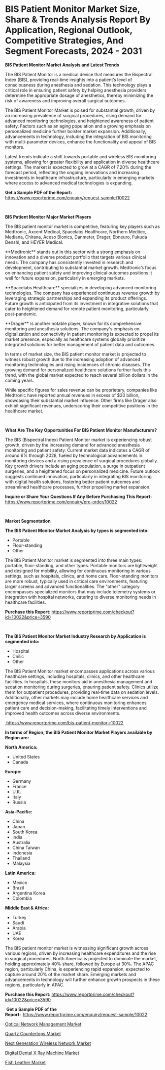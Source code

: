 <p><h1>BIS Patient Monitor Market Size, Share & Trends Analysis Report By Application, Regional Outlook, Competitive Strategies, And Segment Forecasts, 2024 - 2031</h1></p><p><strong>BIS Patient Monitor Market Analysis and Latest Trends</strong></p>
<p><p>The BIS Patient Monitor is a medical device that measures the Bispectral Index (BIS), providing real-time insights into a patient’s level of consciousness during anesthesia and sedation. This technology plays a critical role in ensuring patient safety by helping anesthesia providers determine the appropriate dosage of anesthetics, thereby minimizing the risk of awareness and improving overall surgical outcomes.</p><p>The BIS Patient Monitor Market is poised for substantial growth, driven by an increasing prevalence of surgical procedures, rising demand for advanced monitoring technologies, and heightened awareness of patient safety. Factors such as an aging population and a growing emphasis on personalized medicine further bolster market expansion. Additionally, advancements in technology, including the integration of BIS monitoring with multi-parameter devices, enhance the functionality and appeal of BIS monitors.</p><p>Latest trends indicate a shift towards portable and wireless BIS monitoring systems, allowing for greater flexibility and application in diverse healthcare settings. The market is expected to grow at a CAGR of 7.20% during the forecast period, reflecting the ongoing innovations and increasing investments in healthcare infrastructure, particularly in emerging markets where access to advanced medical technologies is expanding.</p></p>
<p><strong>Get a Sample PDF of the Report:&nbsp;</strong> <a href="https://www.reportprime.com/enquiry/request-sample/10022?utm_campaign=118&utm_medium=2&utm_source=Github&utm_content=ia&utm_term=10102024&utm_id=bis-patient-monitor">https://www.reportprime.com/enquiry/request-sample/10022</a></p>
<p>&nbsp;</p>
<p><strong>BIS Patient Monitor Major Market Players</strong></p>
<p><p>The BIS patient monitor market is competitive, featuring key players such as Medtronic, Axcent Medical, Spacelabs Healthcare, Northern Meditec, Mediana, Chirana, Aceso Bionics, Danmeter, Drager, Ebneuro, Fukuda Denshi, and HEYER Medical. </p><p>**Medtronic** stands out in this sector with a strong emphasis on innovation and a diverse product portfolio that targets various clinical needs. The company has consistently invested in research and development, contributing to substantial market growth. Medtronic’s focus on enhancing patient safety and improving clinical outcomes positions it well for future expansion, particularly in emerging markets.</p><p>**Spacelabs Healthcare** specializes in developing advanced monitoring technologies. The company has experienced continuous revenue growth by leveraging strategic partnerships and expanding its product offerings. Future growth is anticipated from its investment in integrative solutions that cater to heightened demand for remote patient monitoring, particularly post-pandemic.</p><p>**Drager** is another notable player, known for its comprehensive monitoring and anesthesia solutions. The company's emphasis on digitalization and connectivity in patient monitoring is expected to propel its market presence, especially as healthcare systems globally prioritize integrated solutions for better management of patient data and outcomes. </p><p>In terms of market size, the BIS patient monitor market is projected to witness robust growth due to the increasing adoption of advanced monitoring technologies and rising incidences of chronic diseases. The growing demand for personalized healthcare solutions further fuels this trend, with the global market expected to reach several billion dollars in the coming years.</p><p>While specific figures for sales revenue can be proprietary, companies like Medtronic have reported annual revenues in excess of $30 billion, showcasing their substantial market influence. Other firms like Drager also exhibit significant revenues, underscoring their competitive positions in the healthcare market.</p></p>
<p>&nbsp;</p>
<p><strong>What Are The Key Opportunities For BIS Patient Monitor Manufacturers?</strong></p>
<p><p>The BIS (Bispectral Index) Patient Monitor market is experiencing robust growth, driven by the increasing demand for advanced anesthesia monitoring and patient safety. Current market data indicates a CAGR of around 6% through 2028, fueled by technological advancements in monitoring devices and a rising prevalence of surgical procedures globally. Key growth drivers include an aging population, a surge in outpatient surgeries, and a heightened focus on personalized medicine. Future outlook suggests continued innovation, particularly in integrating BIS monitoring with digital health solutions, fostering better patient outcomes and streamlined healthcare processes, further propelling market expansion.</p></p>
<p><strong>Inquire or Share Your Questions If Any Before Purchasing This Report:</strong> <a href="https://www.reportprime.com/enquiry/pre-order/10022?utm_campaign=118&utm_medium=2&utm_source=Github&utm_content=ia&utm_term=10102024&utm_id=bis-patient-monitor">https://www.reportprime.com/enquiry/pre-order/10022</a></p>
<p>&nbsp;</p>
<p><strong>Market Segmentation</strong></p>
<p><strong>The BIS Patient Monitor Market Analysis by types is segmented into:</strong></p>
<p><ul><li>Portable</li><li>Floor-standing</li><li>Other</li></ul></p>
<p><p>The BIS Patient Monitor market is segmented into three main types: portable, floor-standing, and other types. Portable monitors are lightweight and designed for mobility, allowing for continuous monitoring in various settings, such as hospitals, clinics, and home care. Floor-standing monitors are more robust, typically used in critical care environments, featuring larger screens and advanced functionalities. The "other" category encompasses specialized monitors that may include telemetry systems or integration with hospital networks, catering to diverse monitoring needs in healthcare facilities.</p></p>
<p><strong>Purchase this Report:&nbsp;</strong><a href="https://www.reportprime.com/checkout?id=10022&price=3590&utm_campaign=118&utm_medium=2&utm_source=Github&utm_content=ia&utm_term=10102024&utm_id=bis-patient-monitor">https://www.reportprime.com/checkout?id=10022&price=3590</a></p>
<p>&nbsp;</p>
<p><strong>The BIS Patient Monitor Market Industry Research by Application is segmented into:</strong></p>
<p><ul><li>Hospital</li><li>Cnilic</li><li>Other</li></ul></p>
<p><p>The BIS Patient Monitor market encompasses applications across various healthcare settings, including hospitals, clinics, and other healthcare facilities. In hospitals, these monitors aid in anesthesia management and sedation monitoring during surgeries, ensuring patient safety. Clinics utilize them for outpatient procedures, providing real-time data on sedation levels. Additionally, other markets may include home healthcare services and emergency medical services, where continuous monitoring enhances patient care and decision-making, facilitating timely interventions and improved health outcomes across diverse environments.</p></p>
<p><a href="https://www.reportprime.com/bis-patient-monitor-r10022?utm_campaign=118&utm_medium=2&utm_source=Github&utm_content=ia&utm_term=10102024&utm_id=bis-patient-monitor">&nbsp;https://www.reportprime.com/bis-patient-monitor-r10022</a></p>
<p><strong>In terms of Region, the BIS Patient Monitor Market Players available by Region are:</strong></p>
<p>
    <p> <strong> North America: </strong>
        <ul>
            <li>United States</li>
            <li>Canada</li>
        </ul>
        </p> 
    <p> <strong> Europe: </strong>
        <ul>
            <li>Germany</li>
            <li>France</li>
            <li>U.K.</li>
            <li>Italy</li>
            <li>Russia</li>
        </ul>
        </p> 
    <p> <strong> Asia-Pacific: </strong>
        <ul>
            <li>China</li>
            <li>Japan</li>
            <li>South Korea</li>
            <li>India</li>
            <li>Australia</li>
            <li>China Taiwan</li>
            <li>Indonesia</li>
            <li>Thailand</li>
            <li>Malaysia</li>
        </ul>
        </p> 
    <p> <strong> Latin America: </strong>
        <ul>
            <li>Mexico</li>
            <li>Brazil</li>
            <li>Argentina Korea</li>
            <li>Colombia</li>
        </ul>
        </p> 
    <p> <strong> Middle East & Africa: </strong>
        <ul>
            <li>Turkey</li>
            <li>Saudi</li>
            <li>Arabia</li>
            <li>UAE</li>
            <li>Korea</li>
        </ul>
    </p>
    </p>
<p><p>The BIS patient monitor market is witnessing significant growth across various regions, driven by increasing healthcare expenditures and the rise in surgical procedures. North America is projected to dominate the market, holding approximately 40% share, followed by Europe at 30%. The APAC region, particularly China, is experiencing rapid expansion, expected to capture around 20% of the market share. Emerging markets and advancements in technology will further enhance growth prospects in these regions, particularly in APAC.</p></p>
<p><strong>Purchase this Report: </strong><a href="https://www.reportprime.com/checkout?id=10022&price=3590&utm_campaign=118&utm_medium=2&utm_source=Github&utm_content=ia&utm_term=10102024&utm_id=bis-patient-monitor">https://www.reportprime.com/checkout?id=10022&price=3590</a></p>
<p>&nbsp;<strong>Get a Sample PDF of the Report:&nbsp;&nbsp;</strong><a href="https://www.reportprime.com/enquiry/request-sample/10022?utm_campaign=118&utm_medium=2&utm_source=Github&utm_content=ia&utm_term=10102024&utm_id=bis-patient-monitor">https://www.reportprime.com/enquiry/request-sample/10022</a></p>
<p><strong></strong></p>
<p><p><a href="https://issuu.com/reportprime-2/docs/optical-network-management-market-s_c92b0b9d6e2f52?utm_campaign=118&utm_medium=2&utm_source=Github&utm_content=ia&utm_term=10102024&utm_id=bis-patient-monitor">Optical Network Management Market</a></p><p><a href="https://www.linkedin.com/pulse/key-drivers-quartz-countertops-market-trends-future-ibtye?utm_campaign=118&utm_medium=2&utm_source=Github&utm_content=ia&utm_term=10102024&utm_id=bis-patient-monitor">Quartz Countertops Market</a></p><p><a href="https://issuu.com/reportprime-2/docs/next-generation-wireless-network-ma_9e0bb2878b4c60?utm_campaign=118&utm_medium=2&utm_source=Github&utm_content=ia&utm_term=10102024&utm_id=bis-patient-monitor">Next Generation Wireless Network Market</a></p><p><a href="https://github.com/MoonZANDRA/Market-Research-Report-List-1/blob/main/digital-dental-x-ray-machine-market.md?utm_campaign=118&utm_medium=2&utm_source=Github&utm_content=ia&utm_term=10102024&utm_id=bis-patient-monitor">Digital Dental X Ray Machine Market</a></p><p><a href="https://www.linkedin.com/pulse/sustainability-trends-fish-leather-industry-market-implications-kxj6e?utm_campaign=118&utm_medium=2&utm_source=Github&utm_content=ia&utm_term=10102024&utm_id=bis-patient-monitor">Fish Leather Market</a></p></p>